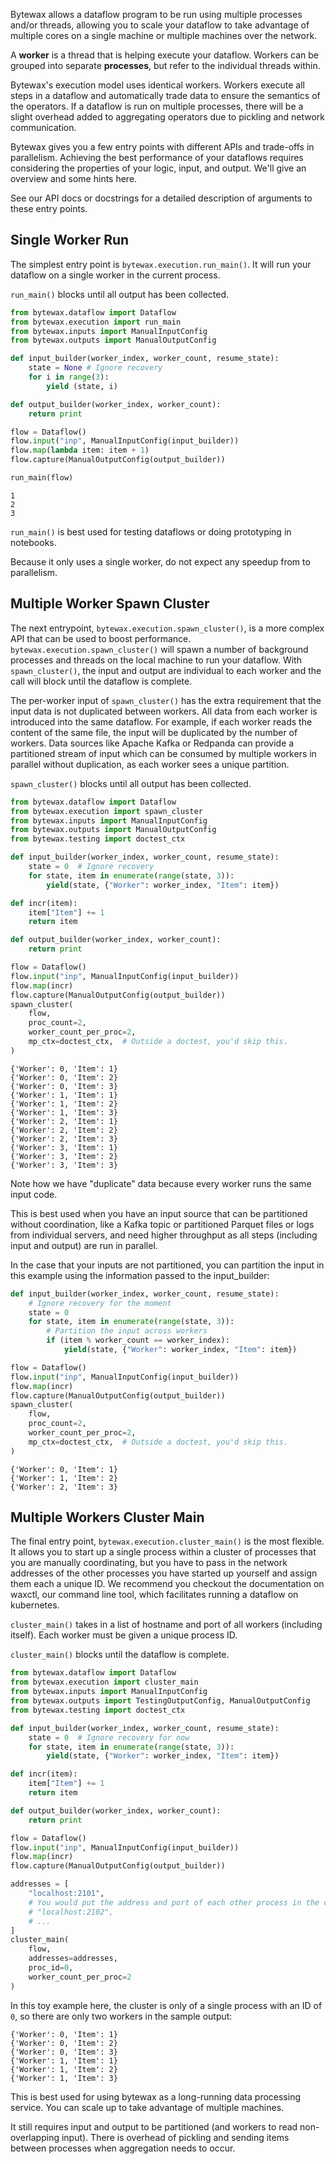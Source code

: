 Bytewax allows a dataflow program to be run using multiple processes and/or threads, allowing you to scale your dataflow to take advantage of multiple cores on a single machine or multiple machines over the network.

A **worker** is a thread that is helping execute your dataflow. Workers can be grouped into separate **processes**, but refer to the individual threads within.

Bytewax's execution model uses identical workers. Workers execute all steps in a dataflow and automatically trade data to ensure the semantics of the operators. If a dataflow is run on multiple processes, there will be a slight overhead added to aggregating operators due to pickling and network communication.

Bytewax gives you a few entry points with different APIs and trade-offs in parallelism. Achieving the best performance of your dataflows requires considering the properties of your logic, input, and output. We'll give an overview and some hints here.

See our API docs or docstrings for a detailed description of arguments to these entry points.

## Single Worker Run

The simplest entry point is `bytewax.execution.run_main()`. It will run your dataflow on a single worker in the current process.

`run_main()` blocks until all output has been collected.

```python doctest:SORT_OUTPUT
from bytewax.dataflow import Dataflow
from bytewax.execution import run_main
from bytewax.inputs import ManualInputConfig
from bytewax.outputs import ManualOutputConfig

def input_builder(worker_index, worker_count, resume_state):
    state = None # Ignore recovery
    for i in range(3):
        yield (state, i)

def output_builder(worker_index, worker_count):
    return print

flow = Dataflow()
flow.input("inp", ManualInputConfig(input_builder))
flow.map(lambda item: item + 1)
flow.capture(ManualOutputConfig(output_builder))

run_main(flow)
```

```{testoutput}
1
2
3
```

`run_main()` is best used for testing dataflows or doing prototyping in notebooks.

Because it only uses a single worker, do not expect any speedup from to parallelism.

## Multiple Worker Spawn Cluster

The next entrypoint, `bytewax.execution.spawn_cluster()`, is a more complex API that can be used to boost performance. `bytewax.execution.spawn_cluster()` will spawn a number of background processes and threads on the local machine to run your dataflow. With `spawn_cluster()`, the input and output are individual to each worker and the call will block until the dataflow is complete.

The per-worker input of `spawn_cluster()` has the extra requirement that the input data is not duplicated between workers. All data from each worker is introduced into the same dataflow. For example, if each worker reads the content of the same file, the input will be duplicated by the number of workers. Data sources like Apache Kafka or Redpanda can provide a partitioned stream of input which can be consumed by multiple workers in parallel without duplication, as each worker sees a unique partition.

`spawn_cluster()` blocks until all output has been collected.

```python doctest:SORT_OUTPUT
from bytewax.dataflow import Dataflow
from bytewax.execution import spawn_cluster
from bytewax.inputs import ManualInputConfig
from bytewax.outputs import ManualOutputConfig
from bytewax.testing import doctest_ctx

def input_builder(worker_index, worker_count, resume_state):
    state = 0  # Ignore recovery
    for state, item in enumerate(range(state, 3)):
        yield(state, {"Worker": worker_index, "Item": item})

def incr(item):
    item["Item"] += 1
    return item

def output_builder(worker_index, worker_count):
    return print

flow = Dataflow()
flow.input("inp", ManualInputConfig(input_builder))
flow.map(incr)
flow.capture(ManualOutputConfig(output_builder))
spawn_cluster(
    flow,
    proc_count=2,
    worker_count_per_proc=2,
    mp_ctx=doctest_ctx,  # Outside a doctest, you'd skip this.
)
```

```{testoutput}
{'Worker': 0, 'Item': 1}
{'Worker': 0, 'Item': 2}
{'Worker': 0, 'Item': 3}
{'Worker': 1, 'Item': 1}
{'Worker': 1, 'Item': 2}
{'Worker': 1, 'Item': 3}
{'Worker': 2, 'Item': 1}
{'Worker': 2, 'Item': 2}
{'Worker': 2, 'Item': 3}
{'Worker': 3, 'Item': 1}
{'Worker': 3, 'Item': 2}
{'Worker': 3, 'Item': 3}
```

Note how we have "duplicate" data because every worker runs the same input code.

This is best used when you have an input source that can be partitioned without coordination, like a Kafka topic or partitioned Parquet files or logs from individual servers, and need higher throughput as all steps (including input and output) are run in parallel.

In the case that your inputs are not partitioned, you can partition the input in this example using the information passed to the input_builder: 

```python doctest:SORT_OUTPUT
def input_builder(worker_index, worker_count, resume_state):
    # Ignore recovery for the moment
    state = 0
    for state, item in enumerate(range(state, 3)):
        # Partition the input across workers
        if (item % worker_count == worker_index):
            yield(state, {"Worker": worker_index, "Item": item})

flow = Dataflow()
flow.input("inp", ManualInputConfig(input_builder))
flow.map(incr)
flow.capture(ManualOutputConfig(output_builder))
spawn_cluster(
    flow,
    proc_count=2,
    worker_count_per_proc=2,
    mp_ctx=doctest_ctx,  # Outside a doctest, you'd skip this.
)
```

```{testoutput}
{'Worker': 0, 'Item': 1}
{'Worker': 1, 'Item': 2}
{'Worker': 2, 'Item': 3}
```
## Multiple Workers Cluster Main

The final entry point, `bytewax.execution.cluster_main()` is the most flexible. It allows you to start up a single process within a cluster of processes that you are manually coordinating, but you have to pass in the network addresses of the other processes you have started up yourself and assign them each a unique ID. We recommend you checkout the documentation on waxctl, our command line tool, which facilitates running a dataflow on kubernetes.

`cluster_main()` takes in a list of hostname and port of all workers (including itself). Each worker must be given a unique process ID.

`cluster_main()` blocks until the dataflow is complete.

```python doctest:SORT_OUTPUT
from bytewax.dataflow import Dataflow
from bytewax.execution import cluster_main
from bytewax.inputs import ManualInputConfig
from bytewax.outputs import TestingOutputConfig, ManualOutputConfig
from bytewax.testing import doctest_ctx

def input_builder(worker_index, worker_count, resume_state):
    state = 0  # Ignore recovery for now
    for state, item in enumerate(range(state, 3)):
        yield(state, {"Worker": worker_index, "Item": item})

def incr(item):
    item["Item"] += 1
    return item

def output_builder(worker_index, worker_count):
    return print

flow = Dataflow()
flow.input("inp", ManualInputConfig(input_builder))
flow.map(incr)
flow.capture(ManualOutputConfig(output_builder))

addresses = [
    "localhost:2101",
    # You would put the address and port of each other process in the cluster here:
    # "localhost:2102",
    # ...
]
cluster_main(
    flow,
    addresses=addresses,
    proc_id=0,
    worker_count_per_proc=2
)
```

In this toy example here, the cluster is only of a single process with an ID of `0`, so there are only two workers in the sample output:

```{testoutput}
{'Worker': 0, 'Item': 1}
{'Worker': 0, 'Item': 2}
{'Worker': 0, 'Item': 3}
{'Worker': 1, 'Item': 1}
{'Worker': 1, 'Item': 2}
{'Worker': 1, 'Item': 3}
```

This is best used for using bytewax as a long-running data processing service. You can scale up to take advantage of multiple machines.

It still requires input and output to be partitioned (and workers to read non-overlapping input). There is overhead of pickling and sending items between processes when aggregation needs to occur.
